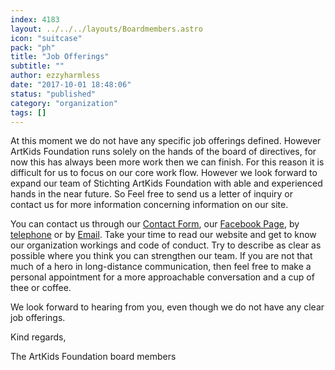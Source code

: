 ```yaml
---
index: 4183
layout: ../../../layouts/Boardmembers.astro
icon: "suitcase"
pack: "ph"
title: "Job Offerings"
subtitle: ""
author: ezzyharmless
date: "2017-10-01 18:48:06"
status: "published"
category: "organization"
tags: []
---
```


At this moment we do not have any specific job offerings defined. However ArtKids Foundation runs solely on the hands of the board of directives, for now this has always been more work then we can finish. For this reason it is difficult for us to focus on our core work flow. However we look forward to expand our team of Stichting ArtKids Foundation with able and experienced hands in the near future. So Feel free to send us a letter of inquiry or contact us for more information concerning information on our site.

You can contact us through our [Contact Form](/en/contact-us/), our [Facebook Page](https://www.facebook.com/ArtKidsFoundation/?fref=ts), by <a href="tel:+31 06 285 86 335">telephone</a> or by [Email](mailto:info@artkidsfoundation.org). Take your time to read our website and get to know our organization workings and code of conduct. Try to describe as clear as possible where you think you can strengthen our team. If you are not that much of a hero in long-distance communication, then feel free to make a personal appointment for a more approachable conversation and a cup of thee or coffee.

We look forward to hearing from you, even though we do not have any clear job offerings.

Kind regards,

The ArtKids Foundation board members
